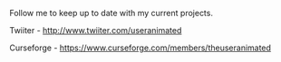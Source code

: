 Follow me to keep up to date with my current projects. 

Twiiter - http://www.twiiter.com/useranimated

Curseforge - https://www.curseforge.com/members/theuseranimated

